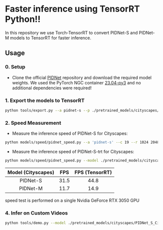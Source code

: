 # Faster inference using TensorRT Python!!

In this repository we use Torch-TensorRT to convert PIDNet-S and PIDNet-M models to TensorRT for faster inference.

## Usage
### 0. Setup
* Clone the official [PIDNet](https://github.com/XuJiacong/PIDNet/tree/main) repository and download the required model weights. We used the PyTorch NGC container [23.04-py3](https://catalog.ngc.nvidia.com/orgs/nvidia/containers/pytorch) and no additional dependencies were required!

### 1. Export the models to TensorRT
````bash
python tools/export.py --a pidnet-s --p ./pretrained_models/cityscapes/PIDNet_S_Cityscapes_test.pt --o ./pretrained_models/cityscapes/PIDNet_S_Cityscapes_test_trt.ts
````
### 2. Speed Measurement
* Measure the inference speed of PIDNet-S for Cityscapes:
````bash
python models/speed/pidnet_speed.py --a 'pidnet-s' --c 19 --r 1024 2048
````
* Measure the inference speed of PIDNet-S-trt for Cityscapes:
````bash
python models/speed/pidnet_speed.py --model ./pretrained_models/cityscapes/PIDNet_S_Cityscapes_test_trt.ts
````
| Model (Cityscapes) | FPS | FPS (TensorRT)|
|:-:|:-:|:-:|
| PIDNet-S | 31.5 | 44.8 |
| PIDNet-M | 11.7 | 14.9 |

speed test is performed on a single Nvidia GeForce RTX 3050 GPU
### 4. Infer on Custom Videos

````bash
python tools/demo.py --model ./pretrained_models/cityscapes/PIDNet_S_Cityscapes_test_trt.ts --input ./path/to/sample/video
````


